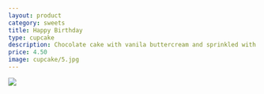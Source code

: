 ```yaml
---
layout: product
category: sweets
title: Happy Birthday
type: cupcake
description: Chocolate cake with vanila buttercream and sprinkled with chocolate vermicelli.
price: 4.50
image: cupcake/5.jpg
---
```


![]({{site.baseurl}}/images/cupcake/5.jpg)

